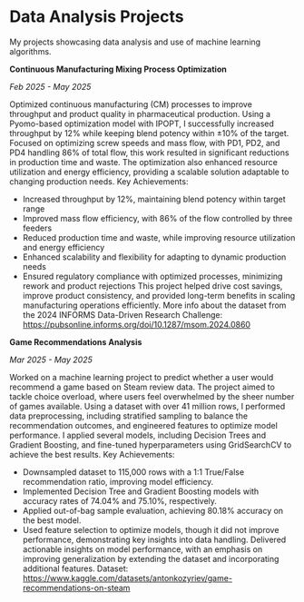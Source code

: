 # Data Analysis Projects
My projects showcasing data analysis and use of machine learning algorithms.

**Continuous Manufacturing Mixing Process Optimization** 

_Feb 2025 - May 2025_

Optimized continuous manufacturing (CM) processes to improve throughput and product quality in pharmaceutical production. Using a Pyomo-based optimization model with IPOPT, I successfully increased throughput by 12% while keeping blend potency within ±10% of the target. Focused on optimizing screw speeds and mass flow, with PD1, PD2, and PD4 handling 86% of total flow, this work resulted in significant reductions in production time and waste. The optimization also enhanced resource utilization and energy efficiency, providing a scalable solution adaptable to changing production needs.
Key Achievements:
* Increased throughput by 12%, maintaining blend potency within target range
* Improved mass flow efficiency, with 86% of the flow controlled by three feeders
* Reduced production time and waste, while improving resource utilization and energy efficiency
* Enhanced scalability and flexibility for adapting to dynamic production needs
* Ensured regulatory compliance with optimized processes, minimizing rework and product rejections
This project helped drive cost savings, improve product consistency, and provided long-term benefits in scaling manufacturing operations efficiently.
More info about the dataset from the 2024 INFORMS Data-Driven Research Challenge: https://pubsonline.informs.org/doi/10.1287/msom.2024.0860

**Game Recommendations Analysis**

_Mar 2025 - May 2025_

Worked on a machine learning project to predict whether a user would recommend a game based on Steam review data. The project aimed to tackle choice overload, where users feel overwhelmed by the sheer number of games available. Using a dataset with over 41 million rows, I performed data preprocessing, including stratified sampling to balance the recommendation outcomes, and engineered features to optimize model performance. I applied several models, including Decision Trees and Gradient Boosting, and fine-tuned hyperparameters using GridSearchCV to achieve the best results.
Key Achievements:
* Downsampled dataset to 115,000 rows with a 1:1 True/False recommendation ratio, improving model efficiency.
* Implemented Decision Tree and Gradient Boosting models with accuracy rates of 74.04% and 75.10%, respectively.
* Applied out-of-bag sample evaluation, achieving 80.18% accuracy on the best model.
* Used feature selection to optimize models, though it did not improve performance, demonstrating key insights into data handling.
Delivered actionable insights on model performance, with an emphasis on improving generalization by extending the dataset and incorporating additional features.
Dataset: https://www.kaggle.com/datasets/antonkozyriev/game-recommendations-on-steam
